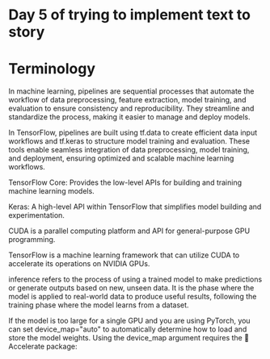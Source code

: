 # Day 5 of trying  to implement text to story



# Terminology

In machine learning, pipelines are sequential processes that automate the workflow of data preprocessing, feature extraction, model training, and evaluation to ensure consistency and reproducibility. They streamline and standardize the process, making it easier to manage and deploy models.

In TensorFlow, pipelines are built using tf.data to create efficient data input workflows and tf.keras to structure model training and evaluation. These tools enable seamless integration of data preprocessing, model training, and deployment, ensuring optimized and scalable machine learning workflows.

TensorFlow Core: Provides the low-level APIs for building and training machine learning models.

Keras: A high-level API within TensorFlow that simplifies model building and experimentation.

CUDA is a parallel computing platform and API for general-purpose GPU programming.

TensorFlow is a machine learning framework that can utilize CUDA to accelerate its operations on NVIDIA GPUs.

inference refers to the process of using a trained model to make predictions or generate outputs based on new, unseen data. It is the phase where the model is applied to real-world data to produce useful results, following the training phase where the model learns from a dataset.

If the model is too large for a single GPU and you are using PyTorch, you can set device_map="auto" to automatically determine how to load and store the model weights. Using the device_map argument requires the 🤗 Accelerate package: